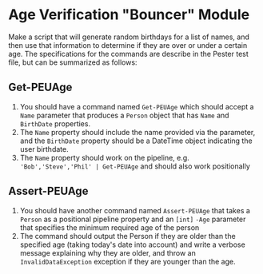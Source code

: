# Age Verification "Bouncer" Module

Make a script that will generate random birthdays for a list of names, and then use that information to determine if they are over or under a certain age. The specifications for the commands are describe in the Pester test file, but can be summarized as follows:

## Get-PEUAge

1. You should have a command named `Get-PEUAge` which should accept a `Name` parameter that produces a `Person` object that has `Name` and `BirthDate` properties.
1. The `Name` property should include the name provided via the parameter, and the `BirthDate` property should be a DateTime object indicating the user birthdate.
1. The `Name` property should work on the pipeline, e.g. `'Bob','Steve','Phil' | Get-PEUAge` and should also work positionally

## Assert-PEUAge

1. You should have another command named `Assert-PEUAge` that takes a `Person` as a positional pipeline property and an `[int]` `-Age` parameter that specifies the minimum required age of the person
1. The command should output the Person if they are older than the specified age (taking today's date into account) and write a verbose message explaining why they are older, and throw an `InvalidDataException` exception if they are younger than the age.
